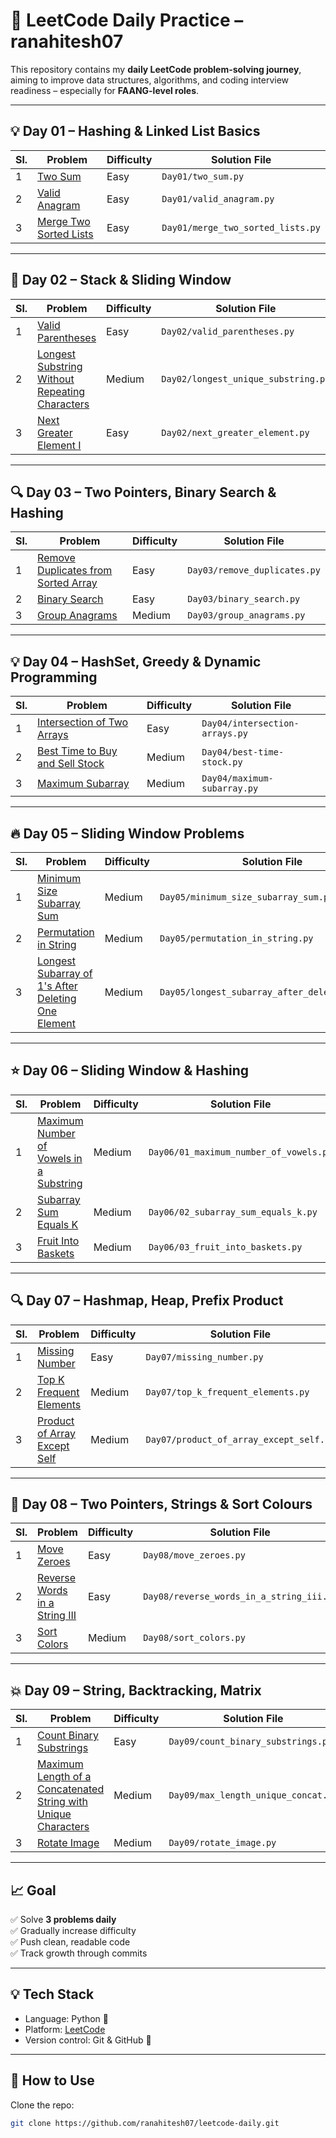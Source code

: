 # 📘 LeetCode Daily Practice – ranahitesh07

This repository contains my **daily LeetCode problem-solving journey**, aiming to improve data structures, algorithms, and coding interview readiness – especially for **FAANG-level roles**.

---

## 💡 Day 01 – Hashing & Linked List Basics

| Sl. |Problem | Difficulty | Solution File |
|-----|--------|------------|----------------|
| 1 | [Two Sum](https://leetcode.com/problems/two-sum) | Easy | `Day01/two_sum.py` |
| 2 | [Valid Anagram](https://leetcode.com/problems/valid-anagram) | Easy | `Day01/valid_anagram.py` |
| 3 | [Merge Two Sorted Lists](https://leetcode.com/problems/merge-two-sorted-lists) | Easy | `Day01/merge_two_sorted_lists.py` |

---
## 🧩 Day 02 – Stack & Sliding Window

| Sl.  | Problem                                                                              | Difficulty | Solution File                                       |
|----|--------------------------------------------------------------------------------------|------------|--------------------------------------------|
| 1  | [Valid Parentheses](https://leetcode.com/problems/valid-parentheses/)               | Easy       | `Day02/valid_parentheses.py`               |
| 2  | [Longest Substring Without Repeating Characters](https://leetcode.com/problems/longest-substring-without-repeating-characters/) | Medium     | `Day02/longest_unique_substring.py`        |
| 3  | [Next Greater Element I](https://leetcode.com/problems/next-greater-element-i/)     | Easy       | `Day02/next_greater_element.py`            |

---
## 🔍 Day 03 – Two Pointers, Binary Search & Hashing

| Sl. | Problem | Difficulty | Solution File |
|---|---------|----------|------------|
| 1 | [Remove Duplicates from Sorted Array](https://leetcode.com/problems/remove-duplicates-from-sorted-array/) | Easy | `Day03/remove_duplicates.py` |
| 2 | [Binary Search](https://leetcode.com/problems/binary-search/) | Easy | `Day03/binary_search.py` |
| 3 | [Group Anagrams](https://leetcode.com/problems/group-anagrams/) | Medium | `Day03/group_anagrams.py` |
 
---
## 💡 Day 04 – HashSet, Greedy & Dynamic Programming

| Sl. | Problem | Difficulty | Solution File |
|-----|---------|------------|----------------|
| 1 | [Intersection of Two Arrays](https://leetcode.com/problems/intersection-of-two-arrays/) | Easy | `Day04/intersection-arrays.py` |
| 2 | [Best Time to Buy and Sell Stock](https://leetcode.com/problems/best-time-to-buy-and-sell-stock/) | Medium | `Day04/best-time-stock.py` |
| 3 | [Maximum Subarray](https://leetcode.com/problems/maximum-subarray/) | Medium | `Day04/maximum-subarray.py` |

---
## 🔥 Day 05 – Sliding Window Problems

| Sl. | Problem | Difficulty | Solution File |
|-----|---------|------------|----------------|
| 1 | [Minimum Size Subarray Sum](https://leetcode.com/problems/minimum-size-subarray-sum/) | Medium | `Day05/minimum_size_subarray_sum.py` |
| 2 | [Permutation in String](https://leetcode.com/problems/permutation-in-string/) | Medium | `Day05/permutation_in_string.py`|
| 3 | [Longest Subarray of 1's After Deleting One Element](https://leetcode.com/problems/longest-subarray-of-1s-after-deleting-one-element/) | Medium | `Day05/longest_subarray_after_deleting_one.py` |

---
## ⭐ Day 06 – Sliding Window & Hashing

| Sl. | Problem | Difficulty | Solution File |
|-----|---------|------------|----------------|
| 1 | [Maximum Number of Vowels in a Substring](https://leetcode.com/problems/maximum-number-of-vowels-in-a-substring-of-given-length/) | Medium | `Day06/01_maximum_number_of_vowels.py` |
| 2 | [Subarray Sum Equals K](https://leetcode.com/problems/subarray-sum-equals-k/) | Medium | `Day06/02_subarray_sum_equals_k.py` |
| 3 | [Fruit Into Baskets](https://leetcode.com/problems/fruit-into-baskets/) | Medium | `Day06/03_fruit_into_baskets.py` |

---
## 🔍 Day 07 – Hashmap, Heap, Prefix Product

| Sl. | Problem | Difficulty | Solution File |
|-----|---------|------------|----------------|
| 1 | [Missing Number](https://leetcode.com/problems/missing-number/) | Easy | `Day07/missing_number.py` |
| 2 | [Top K Frequent Elements](https://leetcode.com/problems/top-k-frequent-elements/) | Medium | `Day07/top_k_frequent_elements.py` |
| 3 | [Product of Array Except Self](https://leetcode.com/problems/product-of-array-except-self/) | Medium | `Day07/product_of_array_except_self.py` |

---
## 🧠 Day 08 – Two Pointers, Strings & Sort Colours

| Sl. | Problem | Difficulty | Solution File |
|-----|---------|------------|----------------|
| 1 | [Move Zeroes](https://leetcode.com/problems/move-zeroes/) | Easy | `Day08/move_zeroes.py` |
| 2 | [Reverse Words in a String III](https://leetcode.com/problems/reverse-words-in-a-string-iii/) | Easy | `Day08/reverse_words_in_a_string_iii.py` |
| 3 | [Sort Colors](https://leetcode.com/problems/sort-colors/) | Medium | `Day08/sort_colors.py` |

---
## 💥 Day 09 – String, Backtracking, Matrix

| Sl. | Problem | Difficulty | Solution File |
|---|---------|------------|----------------------------|
| 1 | [Count Binary Substrings](https://leetcode.com/problems/count-binary-substrings/) | Easy | `Day09/count_binary_substrings.py` |
| 2 | [Maximum Length of a Concatenated String with Unique Characters](https://leetcode.com/problems/maximum-length-of-a-concatenated-string-with-unique-characters/) | Medium | `Day09/max_length_unique_concat.py` |
| 3 | [Rotate Image](https://leetcode.com/problems/rotate-image/) | Medium | `Day09/rotate_image.py` |

---
## 📈 Goal

✅ Solve **3 problems daily**  
✅ Gradually increase difficulty  
✅ Push clean, readable code  
✅ Track growth through commits

---

## 💡 Tech Stack

- Language: Python 🐍
- Platform: [LeetCode](https://leetcode.com/)
- Version control: Git & GitHub 🔧

---

## 🚀 How to Use

Clone the repo:

```bash
git clone https://github.com/ranahitesh07/leetcode-daily.git
